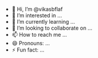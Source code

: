 - 👋 Hi, I’m @vikasbflaf
- 👀 I’m interested in ...
- 🌱 I’m currently learning ...
- 💞️ I’m looking to collaborate on ...
- 📫 How to reach me ...
- 😄 Pronouns: ...
- ⚡ Fun fact: ...

<!---
vikasbflaf/vikasbflaf is a ✨ special ✨ repository because its `README.md` (this file) appears on your GitHub profile.
You can click the Preview link to take a look at your changes.
--->
